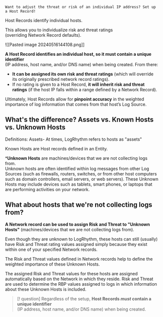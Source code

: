 
```
Want to adjust the threat or risk of an individual IP address? Set up a Host Record!
```


Host Records identify individual hosts.

This allows you to individualize risk and threat ratings  
(overriding Network Record defaults).

![[Pasted image 20240516144108.png]]


**A Host Record identifies an individual host, so it must contain a unique identifier**  
(IP address, host name, and/or DNS name) when being created. From there:

- **It can be assigned its own risk and threat ratings** (which will override its originally prescribed network record ratings). 
- If no rating is given to a Host Record, **it will inherit risk and threat ratings** (if the host IP falls within a range defined by a Network Record).

Ultimately, Host Records allow for **pinpoint accuracy** in the weighted importance of log information that comes from that host’s Log Source.


## What's the difference? Assets vs. Known Hosts vs. Unknown Hosts


Definitions: Assets- At times, LogRhythm refers to hosts as "assets"  
  
Known Hosts are Host records defined in an Entity. 

***Unknown Hosts** are machines/devices that we are not collecting logs from.  
Unknown hosts are often identified within log messages from other Log Sources (such as firewalls, routers, switches, or from other host computers such as domain controllers, email servers, or web servers). These Unknown Hosts may include devices such as tablets, smart phones, or laptops that are performing activities on your network.


## What about hosts that we're not collecting logs from?

**A Network record can be used to assign Risk and Threat to "Unknown Hosts"** (machines/devices that we are not collecting logs from).

Even though they are unknown to LogRhythm, these hosts can still (usually) have Risk and Threat rating values assigned simply because they exist within one of your specified Network records. 

The Risk and Threat values defined in Network records help to define the weighted importance of these Unknown Hosts.  
  
The assigned Risk and Threat values for these hosts are assigned automatically based on the Network in which they reside. Risk and Threat are used to determine the RBP values assigned to logs in which information about these Unknown Hosts is included.


>[! question] Regardless of the setup, **Host Records _must_ contain a unique identifier**   
(IP address, host name, and/or DNS name) when being created.

